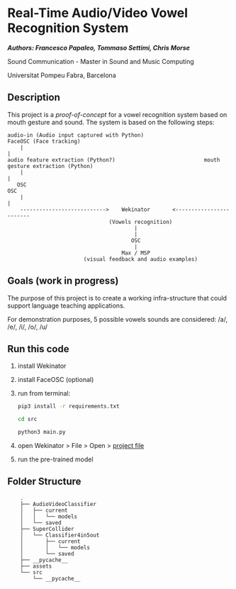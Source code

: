 # Real-Time Audio/Video Vowel Recognition System

***Authors: Francesco Papaleo, Tommaso Settimi, Chris Morse***

Sound Communication - Master in Sound and Music Computing

Universitat Pompeu Fabra, Barcelona

## Description

This project is a *proof-of-concept* for a vowel recognition system based on mouth gesture and sound.
The system is based on the following steps:

```tree
audio-in (Audio input captured with Python)                     FaceOSC (Face tracking)
    |                                                                       |
audio feature extraction (Python?)                            mouth gesture extraction (Python)
    |                                                                       |
   OSC                                                                     OSC
    |                                                                       |                                           
    --------------------------->    Wekinator       <------------------------
                                (Vowels recognition)
                                        |
                                        |
                                       OSC
                                        |
                                    Max / MSP
                        (visual feedback and audio examples)
```

## Goals (work in progress)

The purpose of this project is to create a working infra-structure that could support language teaching applications.

For demonstration purposes, 5 possible vowels sounds are considered: /a/, /e/, /i/, /o/, /u/

## Run this code

1. install Wekinator

1. install FaceOSC (optional)

1. run from terminal:

    ```bash
    pip3 install -r requirements.txt

    cd src

    python3 main.py
    ```

1. open Wekinator > File > Open > [project file](./AudioVideoClassifier/Classifier13in5out.wekproj)

1. run the pre-trained model

## Folder Structure

```tree
    .
    ├── AudioVideoClassifier
    │   ├── current
    │   │   └── models
    │   └── saved
    ├── SuperCollider
    │   └── Classifier4in5out
    │       ├── current
    │       │   └── models
    │       └── saved
    ├── __pycache__
    ├── assets
    └── src
        └── __pycache__
```
